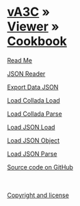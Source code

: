 [vA3C](../../index.html ) &raquo;<br>[Viewer]( ../readme-reader.html ) &raquo;<br>[Cookbook]( ./index.html )
=================================================================================================

<p id=rm >
	<a href=JavaScript:displayPage("#readme.md#rm"); >Read Me</a>
</p>

<p id=rm >
	<a href=JavaScript:displayPage("#json-reader/readme.md#rm"); >JSON Reader</a>
</p>

<p id=rm >
	<a href=JavaScript:displayPage("#export-data-json/readme.md#rm"); >Export Data JSON</a>
</p>

<p id=rm >
	<a href=JavaScript:displayPage("#load-collada-load/readme.md#rm"); >Load Collada Load</a>
</p>

<p id=rm >
	<a href=JavaScript:displayPage("#load-collada-parse/readme.md#rm"); >Load Collada Parse</a>
</p>


<p id=rm >
	<a href=JavaScript:displayPage("#load-json-load/readme.md#rm"); >Load JSON Load</a>
</p>


<p id=rm >
	<a href=JavaScript:displayPage("#load-json-object/readme.md#rm"); >Load JSON Object</a>
</p>


<p id=rm >
	<a href=JavaScript:displayPage("#load-json-parse/readme.md#rm"); >Load JSON Parse</a>
</p>





<!--
http://va3c.github.io/viewer/cookbook/json-reader/readme-reader.html

<i class="fa fa-external-link"></i> [Live Demo (latest)]( http://va3c.github.io/viewer/va3c-editor/latest/index.html ) 
-->

<i class="fa fa-github"></i> [Source code on GitHub]( https://github.com/va3c/viewer/tree/gh-pages/cookbook )  
<br>
<br>

<i class="fa fa-copy"></i> [Copyright and license]( https://github.com/va3c/va3c.github.io/blob/master/LICENSE )